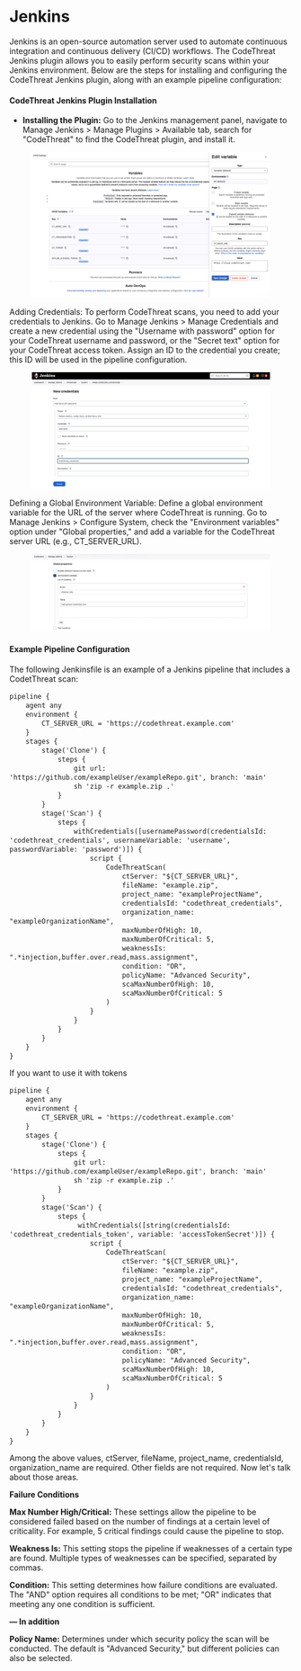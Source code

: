 # Jenkins

Jenkins is an open-source automation server used to automate continuous integration and continuous delivery (CI/CD) workflows. The CodeThreat Jenkins plugin allows you to easily perform security scans within your Jenkins environment. Below are the steps for installing and configuring the CodeThreat Jenkins plugin, along with an example pipeline configuration:



#### **CodeThreat Jenkins Plugin Installation**

* **Installing the Plugin:** Go to the Jenkins management panel, navigate to Manage Jenkins > Manage Plugins > Available tab, search for "CodeThreat" to find the CodeThreat plugin, and install it.

<figure><img src="../../.gitbook/assets/image (1).png" alt=""><figcaption></figcaption></figure>

Adding Credentials: To perform CodeThreat scans, you need to add your credentials to Jenkins. Go to Manage Jenkins > Manage Credentials and create a new credential using the "Username with password" option for your CodeThreat username and password, or the "Secret text" option for your CodeThreat access token. Assign an ID to the credential you create; this ID will be used in the pipeline configuration.

<figure><img src="../../.gitbook/assets/image (2).png" alt=""><figcaption></figcaption></figure>

Defining a Global Environment Variable: Define a global environment variable for the URL of the server where CodeThreat is running. Go to Manage Jenkins > Configure System, check the "Environment variables" option under "Global properties," and add a variable for the CodeThreat server URL (e.g., CT\_SERVER\_URL).

<figure><img src="../../.gitbook/assets/image (3).png" alt=""><figcaption></figcaption></figure>

#### **Example Pipeline Configuration**

The following Jenkinsfile is an example of a Jenkins pipeline that includes a CodetThreat scan:

```
pipeline {
    agent any
    environment {
        CT_SERVER_URL = 'https://codethreat.example.com'
    }
    stages {
        stage('Clone') {
            steps {
                git url: 'https://github.com/exampleUser/exampleRepo.git', branch: 'main'
                sh 'zip -r example.zip .'
            }
        }
        stage('Scan') {
            steps {
                withCredentials([usernamePassword(credentialsId: 'codethreat_credentials', usernameVariable: 'username', passwordVariable: 'password')]) {
                    script {
                        CodeThreatScan(
                            ctServer: "${CT_SERVER_URL}",
                            fileName: "example.zip",
                            project_name: "exampleProjectName",
                            credentialsId: "codethreat_credentials",
                            organization_name: "exampleOrganizationName",
                            maxNumberOfHigh: 10,
                            maxNumberOfCritical: 5,
                            weaknessIs: ".*injection,buffer.over.read,mass.assignment", 
                            condition: "OR",
                            policyName: "Advanced Security",
                            scaMaxNumberOfHigh: 10,
                            scaMaxNumberOfCritical: 5
                        )
                    }
                }
            }
        }
    }
}
```

If you want to use it with tokens

```
pipeline {
    agent any
    environment {
        CT_SERVER_URL = 'https://codethreat.example.com'
    }
    stages {
        stage('Clone') {
            steps {
                git url: 'https://github.com/exampleUser/exampleRepo.git', branch: 'main'
                sh 'zip -r example.zip .'
            }
        }
        stage('Scan') {
            steps {
                 withCredentials([string(credentialsId: 'codethreat_credentials_token', variable: 'accessTokenSecret')]) {
                    script {
                        CodeThreatScan(
                            ctServer: "${CT_SERVER_URL}",
                            fileName: "example.zip",
                            project_name: "exampleProjectName",
                            credentialsId: "codethreat_credentials",
                            organization_name: "exampleOrganizationName",
                            maxNumberOfHigh: 10,
                            maxNumberOfCritical: 5,
                            weaknessIs: ".*injection,buffer.over.read,mass.assignment", 
                            condition: "OR",
                            policyName: "Advanced Security",
                            scaMaxNumberOfHigh: 10,
                            scaMaxNumberOfCritical: 5
                        )
                    }
                }
            }
        }
    }
}
```

Among the above values, ctServer, fileName, project\_name, credentialsId, organization\_name are required. Other fields are not required. Now let's talk about those areas.

**Failure Conditions**

**Max Number High/Critical:** These settings allow the pipeline to be considered failed based on the number of findings at a certain level of criticality. For example, 5 critical findings could cause the pipeline to stop.

**Weakness Is:** This setting stops the pipeline if weaknesses of a certain type are found. Multiple types of weaknesses can be specified, separated by commas.

**Condition:** This setting determines how failure conditions are evaluated. The "AND" option requires all conditions to be met; "OR" indicates that meeting any one condition is sufficient.

**— In addition**

**Policy Name:** Determines under which security policy the scan will be conducted. The default is "Advanced Security," but different policies can also be selected.
